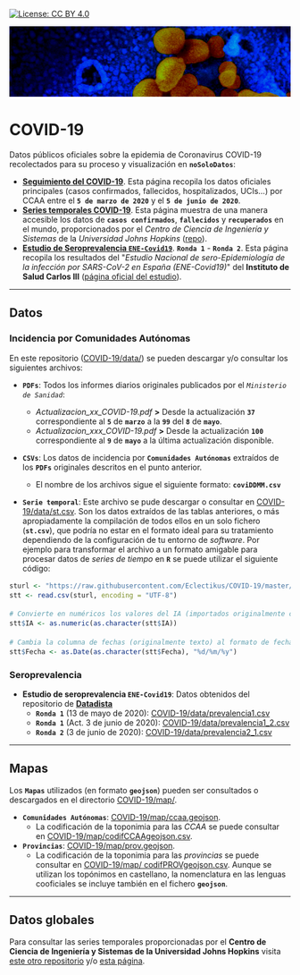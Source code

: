 [![License: CC BY 4.0](https://img.shields.io/badge/License-CC%20BY%204.0-lightgrey.svg)](https://creativecommons.org/licenses/by/4.0/deed.es)

![2019_nCoV](https://github.com/Eclectikus/COVID-19/blob/master/img/2019_nCoV600x.png "2019_nCoV")

# COVID-19

Datos públicos oficiales sobre la epidemia de Coronavirus COVID-19 recolectados para su proceso y visualización en **`noSoloDatos`**:

- [**Seguimiento del COVID-19**](https://nosolodatos.netlify.com/es/covid19/coronavirus). Esta página recopila los datos oficiales principales (casos confirmados, fallecidos, hospitalizados, UCIs...) por CCAA entre el **`5 de marzo de 2020`** y el **`5 de junio de 2020`**.
- [**Series temporales COVID-19**](https://eclectikus.github.io/jhutimeseries/). Esta página muestra de una manera accesible los datos de **`casos confirmados`**, **`fallecidos`** y **`recuperados`** en el mundo, proporcionados por el *Centro de Ciencia de Ingeniería y Sistemas* de la *Universidad Johns Hopkins* ([repo](https://github.com/CSSEGISandData/COVID-19)).
- [**Estudio de Seroprevalencia `ENE-Covid19`**](https://nosolodatos.netlify.app/es/covid19/seroprev). **`Ronda 1`** - **`Ronda 2`**. Esta página recopila los resultados del "*Estudio Nacional de sero-Epidemiología de la infección por SARS-CoV-2 en España (ENE-Covid19)*" del **Instituto de Salud Carlos III** ([página oficial del estudio](https://portalcne.isciii.es/enecovid19/)).

---

## Datos

### Incidencia por Comunidades Autónomas

En este repositorio ([COVID-19/data/](https://github.com/Eclectikus/COVID-19/tree/master/data)) se pueden descargar y/o consultar los siguientes archivos:

- **`PDFs`**: Todos los informes diarios originales publicados por el *`Ministerio de Sanidad`*:
  - *Actualizacion_xx_COVID-19.pdf* **>**  Desde la actualización **`37`** correspondiente al **`5`** de **`marzo`** a la **`99`** del **`8`** de **`mayo`**.
  - *Actualizacion_xxx_COVID-19.pdf* **>**  Desde la actualización **`100`** correspondiente al **`9`** de **`mayo`** a la última actualización disponible.

- **`CSVs`**: Los datos de incidencia por **`Comunidades Autónomas`** extraídos de los **`PDFs`** originales descritos en el punto anterior.
  - El nombre de los archivos sigue el siguiente formato: **`coviDDMM.csv`**

- **`Serie temporal`**: Este archivo se pude descargar o consultar en [COVID-19/data/st.csv](https://github.com/Eclectikus/COVID-19/blob/master/data/st.csv). Son los datos extraídos de las tablas anteriores, o más apropiadamente la compilación de todos ellos en un solo fichero (**`st.csv`**), que podría no estar en el formato ideal para su tratamiento dependiendo de la configuración de tu entorno de *software*. Por ejemplo para transformar el archivo a un formato amigable para procesar datos de *series de tiempo* en **`R`** se puede utilizar el siguiente código:

~~~~R
sturl <- "https://raw.githubusercontent.com/Eclectikus/COVID-19/master/data/st.csv"
stt <- read.csv(sturl, encoding = "UTF-8")

# Convierte en numéricos los valores del IA (importados originalmente como texto):
stt$IA <- as.numeric(as.character(stt$IA))

# Cambia la columna de fechas (originalmente texto) al formato de fecha utilizado por R:
stt$Fecha <- as.Date(as.character(stt$Fecha), "%d/%m/%y")

~~~~

### Seroprevalencia

- **Estudio de seroprevalencia `ENE-Covid19`**: Datos obtenidos del repositorio de [**Datadista**](https://github.com/datadista/datasets/tree/master/COVID%2019) 
  - **`Ronda 1`** (13 de mayo de 2020): [COVID-19/data/prevalencia1.csv](https://github.com/Eclectikus/COVID-19/blob/master/data/prevalencia1.csv)
  - **`Ronda 1`** (Act. 3 de junio de 2020): [COVID-19/data/prevalencia1_2.csv](https://github.com/Eclectikus/COVID-19/blob/master/data/prevalencia1_2.csv)
  - **`Ronda 2`** (3 de junio de 2020): [COVID-19/data/prevalencia2_1.csv](https://github.com/Eclectikus/COVID-19/blob/master/data/prevalencia2_1.csv)
  
---

## Mapas

Los **`Mapas`** utilizados (en formato **`geojson`**) pueden ser consultados o descargados en el directorio [COVID-19/map/](https://github.com/Eclectikus/COVID-19/tree/master/map).

- **`Comunidades Autónomas`**: [COVID-19/map/ccaa.geojson](https://github.com/Eclectikus/COVID-19/blob/master/map/ccaa.geojson).
  - La codificación de la toponimia para las *CCAA* se puede consultar en [COVID-19/map/codifCCAAgeojson.csv](https://github.com/Eclectikus/COVID-19/blob/master/map/codifCCAAgeojson.csv).
- **`Provincias`**: [COVID-19/map/prov.geojson](https://github.com/Eclectikus/COVID-19/blob/master/map/prov.geojson).
  - La codificación de la toponimia para las *provincias* se puede consultar en [COVID-19/map/ 	codifPROVgeojson.csv](https://github.com/Eclectikus/COVID-19/blob/master/map/codifPROVgeojson.csv). Aunque se utilizan los topónimos en castellano, la nomenclatura en las lenguas cooficiales se incluye también en el fichero **`geojson`**.

---

## Datos globales

Para consultar las series temporales proporcionadas por el **Centro de Ciencia de Ingeniería y Sistemas de la Universidad Johns Hopkins** visita [este otro repositorio](https://github.com/Eclectikus/jhutimeseries) y/o [esta página](https://eclectikus.github.io/jhutimeseries/).
